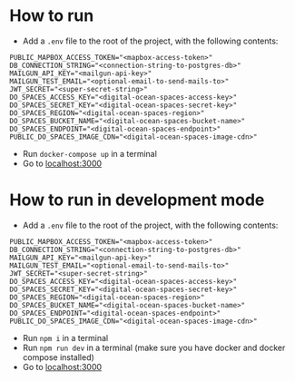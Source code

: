 # How to run
- Add a `.env` file to the root of the project, with the following contents:
```
PUBLIC_MAPBOX_ACCESS_TOKEN="<mapbox-access-token>"
DB_CONNECTION_STRING="<connection-string-to-postgres-db>"
MAILGUN_API_KEY="<mailgun-api-key>"
MAILGUN_TEST_EMAIL="<optional-email-to-send-mails-to>"
JWT_SECRET="<super-secret-string>"
DO_SPACES_ACCESS_KEY="<digital-ocean-spaces-access-key>"
DO_SPACES_SECRET_KEY="<digital-ocean-spaces-secret-key>"
DO_SPACES_REGION="<digital-ocean-spaces-region>"
DO_SPACES_BUCKET_NAME="<digital-ocean-spaces-bucket-name>"
DO_SPACES_ENDPOINT="<digital-ocean-spaces-endpoint>"
PUBLIC_DO_SPACES_IMAGE_CDN="<digital-ocean-spaces-image-cdn>"
```
- Run `docker-compose up` in a terminal
- Go to [localhost:3000](http://localhost:3000/)

# How to run in development mode
- Add a `.env` file to the root of the project, with the following contents:
```
PUBLIC_MAPBOX_ACCESS_TOKEN="<mapbox-access-token>"
DB_CONNECTION_STRING="<connection-string-to-postgres-db>"
MAILGUN_API_KEY="<mailgun-api-key>"
MAILGUN_TEST_EMAIL="<optional-email-to-send-mails-to>"
JWT_SECRET="<super-secret-string>"
DO_SPACES_ACCESS_KEY="<digital-ocean-spaces-access-key>"
DO_SPACES_SECRET_KEY="<digital-ocean-spaces-secret-key>"
DO_SPACES_REGION="<digital-ocean-spaces-region>"
DO_SPACES_BUCKET_NAME="<digital-ocean-spaces-bucket-name>"
DO_SPACES_ENDPOINT="<digital-ocean-spaces-endpoint>"
PUBLIC_DO_SPACES_IMAGE_CDN="<digital-ocean-spaces-image-cdn>"
```
- Run `npm i` in a terminal
- Run `npm run dev` in a terminal (make sure you have docker and docker compose installed)
- Go to [localhost:3000](http://localhost:3000/)
